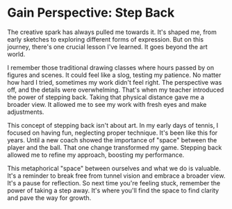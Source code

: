 # Gain Perspective: Step Back
The creative spark has always pulled me towards it. It's shaped me, from early sketches to exploring different forms of expression. But on this journey, there's one crucial lesson I've learned. It goes beyond the art world.

I remember those traditional drawing classes where hours passed by on figures and scenes. It could feel like a slog, testing my patience. No matter how hard I tried, sometimes my work didn't feel right. The perspective was off, and the details were overwhelming. That's when my teacher introduced the power of stepping back. Taking that physical distance gave me a broader view. It allowed me to see my work with fresh eyes and make adjustments.

This concept of stepping back isn't about art. In my early days of tennis, I focused on having fun, neglecting proper technique. It's been like this for years. Until a new coach showed the importance of "space" between the player and the ball. That one change transformed my game. Stepping back allowed me to refine my approach, boosting my performance.

This metaphorical "space" between ourselves and what we do is valuable. It's a reminder to break free from tunnel vision and embrace a broader view. It's a pause for reflection. So next time you're feeling stuck, remember the power of taking a step away. It's where you'll find the space to find clarity and pave the way for growth.


